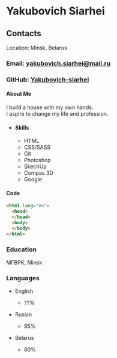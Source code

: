 # Yakubovich Siarhei

## Contacts

Location: Minsk, Belarus

### Email: yakubovich.siarhei@mail.ru

### GitHub: [Yakubovich-siarhei](https://github.com/Yakubovich-siarhei/ "Yakubovich-siarhei GitHub")

#### About Me

I build a house with my own hands.  
I aspire to change my life and profession.

* #### Skills

  * HTML
  * CSS/SASS
  * Git
  * Photoshop
  * SkechUp
  * Compas 3D
  * Google

#### Code

  ```html
  <html lang="en">
    <head>
    </head>  
    <body>
    </body>  
  </html>
  ```

### Education

 МГВРК, Minsk

### Languages

* English
  * ??%

* Rusian
  * 95%

* Belarus
  * 80%
